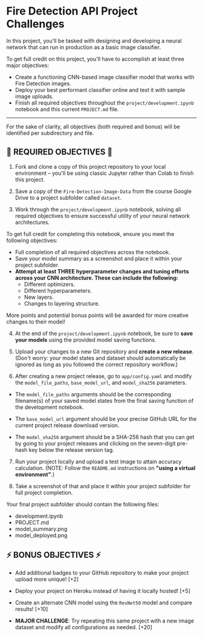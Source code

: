 # Fire Detection API Project Challenges

In this project, you'll be tasked with designing and developing a neural network that can run in production as a basic image classifier.

To get full credit on this project, you'll have to accomplish at least three major objectives:
- Create a functioning CNN-based image classifier model that works with Fire Detection images.
- Deploy your best performant classifier online and test it with sample image uploads.
- Finish all required objectives throughout the `project/development.ipynb` notebook and this current `PROJECT.md` file.

---

For the sake of clarity, all objectives (both required and bonus) will be identified per subdirectory and file.

## 📍 REQUIRED OBJECTIVES 📍

1. Fork and clone a copy of this project repository to your local environment – you'll be using classic Jupyter rather than Colab to finish this project. 

2. Save a copy of the `Fire-Detection-Image-Data` from the course Google Drive to a project subfolder called `dataset`. 

3. Work through the `project/development.ipynb` notebook, solving all required objectives to ensure successful utility of your neural network architectures. 

To get full credit for completing this notebook, ensure you meet the following objectives:

- Full completion of all required objectives across the notebook.
- Save your model summary as a screenshot and place it within your project subfolder.
- **Attempt at least THREE hyperparameter changes and tuning efforts across your CNN architecture. These can include the following:**
    - Different optimizers.
    - Different hyperparameters.
    - New layers.
    - Changes to layering structure.

More points and potential bonus points will be awarded for more creative changes to their model! 

4. At the end of the `project/development.ipynb` notebook, be sure to **save your models** using the provided model saving functions. 

5. Upload your changes to a new Git repository and **create a new release**. (Don't worry: your model states and dataset should automatically be ignored as long as you followed the correct repository workflow.)

6. After creating a new project release, go to `app/config.yaml` and modify the `model_file_paths`, `base_model_url`, and `model_sha256` parameters. 

- The `model_file_paths` arguments should be the corresponding filename(s) of your saved model states from the final saving function of the development notebook.

- The `base_model_url` argument should be your precise GitHub URL for the current project release download version. 

- The `model_sha256` argument should be a SHA-256 hash that you can get by going to your project releases and clicking on the seven-digit pre-hash key below the release version tag. 

7. Run your project locally and upload a test image to attain accuracy calculation. (NOTE: Follow the `README.md` instructions on **"using a virtual environment"**.)

8. Take a screenshot of that and place it within your project subfolder for full project completion. 

Your final project subfolder should contain the following files:
- development.ipynb
- PROJECT.md
- model_summary.png
- model_deployed.png

## ⚡️ BONUS OBJECTIVES ⚡️

- Add additional badges to your GitHub repository to make your project upload more unique! [+2]

- Deploy your project on Heroku instead of having it locally hosted! [+5]

- Create an alternate CNN model using the `ResNet50` model and compare results! [+10]

- **MAJOR CHALLENGE**: Try repeating this same project with a new image dataset and modify all configurations as needed. [+20]
